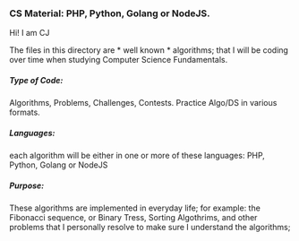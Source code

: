 ### CS Material:  PHP, Python, Golang or NodeJS.


Hi! I am CJ

The files in this directory are * well known * algorithms; that I will be coding over time when studying Computer Science Fundamentals.

##### Type of Code: 
Algorithms, Problems, Challenges, Contests. Practice Algo/DS in various formats.

##### Languages: 
each algorithm will be either in one or more of these languages:  PHP, Python, Golang or NodeJS

##### Purpose: 
These algorithms are implemented in everyday life; for example: the Fibonacci sequence, or Binary Tress, Sorting Algothrims, and other problems that I personally resolve to make sure I understand the algorithms;


